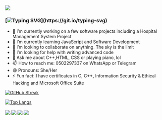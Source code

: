 # ![](https://github.com/neophyte-programmer/neophyte-programmer/blob/main/banner.png?raw=true)

### [![Typing SVG](https://readme-typing-svg.herokuapp.com?font=open+sans&color=FFFFFF&lines=Hi+there+%F0%9F%91%8B+My+name+is+Nutifafa.+;Welcome+to+my+Github+Page.)](https://git.io/typing-svg)
- 🔭 I’m currently working on a few software projects including a Hospital Management System Project
- 🌱 I’m currently learning JavaScript and Software Development
- 👯 I’m looking to collaborate on anything. The sky is the limit
- 🤔 I’m looking for help with writing advanced code
- 💬 Ask me about C++,HTML, CSS or playing piano, lol
- 📫 How to reach me: 0502297337 on WhatsApp or Telegram
- 😄 Pronouns: She/Her
- ⚡ Fun fact: I have certificates in C, C++, Information Security & Ethical Hacking and Microsoft Office Suite 



[![GitHub Streak](http://github-readme-streak-stats.herokuapp.com?user=neophyte-programmer&theme=midnight-purple&hide_border=true)](https://git.io/streak-stats) 

[![Top Langs](https://github-readme-stats.vercel.app/api/top-langs/?username=neophyte-programmer&layout=compact&langs_count=10&theme=midnight-purple)](https://github.com/anuraghazra/github-readme-stats)

<a href="https://github.com/neophyte-programmer/techWebPage">
  <img align="center" src="https://github-readme-stats.vercel.app/api/pin/?username=neophyte-programmer&repo=techWebPage&theme=midnight-purple" />
</a>
<a href="https://github.com/neophyte-programmer/SignUpandLogInPage">
  <img align="center" src="https://github-readme-stats.vercel.app/api/pin/?username=neophyte-programmer&repo=SignUpandLogInPage&theme=midnight-purple" />
</a>
<a href="https://github.com/neophyte-programmer/LoginSystem">
  <img align="center" src="https://github-readme-stats.vercel.app/api/pin/?username=neophyte-programmer&repo=LoginSystem&theme=midnight-purple" />
</a>
<a href="https://github.com/neophyte-programmer/weatherWebApp">
  <img align="center" src="https://github-readme-stats.vercel.app/api/pin/?username=neophyte-programmer&repo=weatherWebApp&theme=midnight-purple" />
</a>

